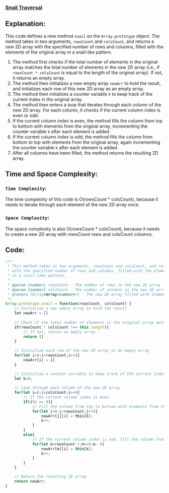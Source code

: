 ### [Snail Traversal](https://leetcode.com/problems/snail-traversal/description/)

## Explanation:
This code defines a new method `snail` on the `Array.prototype` object. The method takes in two arguments, `rowsCount` and `colsCount`, and returns a new 2D array with the specified number of rows and columns, filled with the elements of the original array in a snail-like pattern.

1. The method first checks if the total number of elements in the original array matches the total number of elements in the new 2D array (i.e., if `rowsCount * colsCount` is equal to the length of the original array). If not, it returns an empty array.
2. The method then initializes a new empty array `newArr` to hold the result, and initializes each row of this new 2D array as an empty array.
3. The method then initializes a counter variable `k` to keep track of the current index in the original array.
4. The method then enters a loop that iterates through each column of the new 2D array. For each column, it checks if the current column index is even or odd.
5. If the current column index is even, the method fills the column from top to bottom with elements from the original array, incrementing the counter variable `k` after each element is added.
6. If the current column index is odd, the method fills the column from bottom to top with elements from the original array, again incrementing the counter variable `k` after each element is added.
7. After all columns have been filled, the method returns the resulting 2D array.

## Time and Space Complexity:
### `Time Complexity`:
The time complexity of this code is O(rowsCount * colsCount), because it needs to iterate through each element of the new 2D array once. 

### `Space Complexity`:
The space complexity is also O(rowsCount * colsCount), because it needs to create a new 2D array with rowsCount rows and colsCount columns.

## Code:
```js
/**
 * This method takes in two arguments, rowsCount and colsCount, and returns a new 2D array
 * with the specified number of rows and columns, filled with the elements of the original array
 * in a snail-like pattern.
 *
 * @param {number} rowsCount - The number of rows in the new 2D array
 * @param {number} colsCount - The number of columns in the new 2D array
 * @return {Array<Array<number>>} - The new 2D array filled with elements from the original array
 */
Array.prototype.snail = function(rowsCount, colsCount) {
    // Initialize a new empty array to hold the result
    let newArr = []
    
    // Check if the total number of elements in the original array matches the total number of elements in the new 2D array
    if(rowsCount * colsCount !== this.length){
        // If not, return an empty array
        return []
    }
    
    // Initialize each row of the new 2D array as an empty array
    for(let i=0;i<rowsCount;i++){
        newArr[i] = []
    }

    // Initialize a counter variable to keep track of the current index in the original array
    let k=0;
    
    // Loop through each column of the new 2D array
    for(let i=0;i<colsCount;i++){
        // If the current column index is even
        if(i%2 == 0){
            // Fill the column from top to bottom with elements from the original array
            for(let j=0;j<rowsCount;j++){
                newArr[j][i] = this[k];
                k++;
            }
        }
        else{
            // If the current column index is odd, fill the column from bottom to top with elements from the original array
            for(let m=rowsCount-1;m>=0;m--){
                newArr[m][i] = this[k];
                k++;
            }
        }
    }

    // Return the resulting 2D array
    return newArr;
}

```
